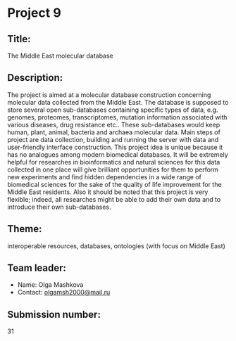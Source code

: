 # Project 9

## Title:

The Middle East molecular database

## Description:

The project is aimed at a molecular database construction concerning
molecular data collected from the Middle East. The database is
supposed to store several open sub-databases containing specific types
of data, e.g. genomes, proteomes, transcriptomes, mutation information
associated with various diseases, drug resistance etc.. These
sub-databases would keep human, plant, animal, bacteria and archaea
molecular data. Main steps of project are data collection, building
and running the server with data and user-friendly interface
construction. This project idea is unique because it has no analogues
among modern biomedical databases. It will be extremely helpful for
researches in bioinformatics and natural sciences for this data
collected in one place will give brilliant opportunities for them to
perform new experiments and find hidden dependencies in a wide range
of biomedical sciences for the sake of the quality of life improvement
for the Middle East residents. Also it should be noted that this
project is very flexible; indeed, all researches might be able to add
their own data and to introduce their own sub-databases.

## Theme:

interoperable resources, databases, ontologies (with focus on Middle
East)

## Team leader:

 * Name: Olga Mashkova
 * Contact: olgamsh2000@mail.ru
 
## Submission number:

31

